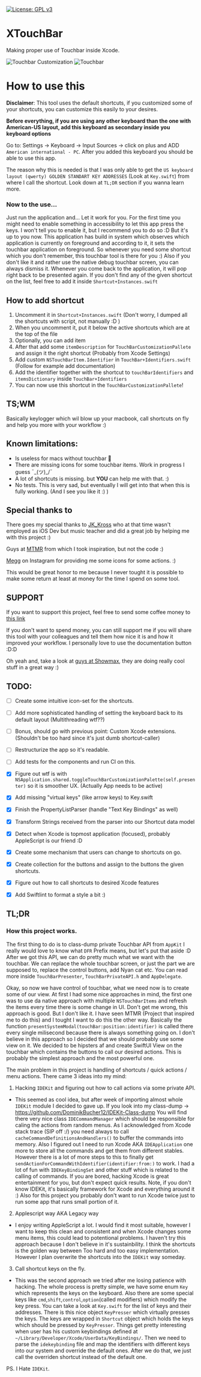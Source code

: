[![License: GPL v3](https://img.shields.io/badge/License-GPLv3-blue.svg)](https://www.gnu.org/licenses/gpl-3.0)

# XTouchBar

Making proper use of Touchbar inside Xcode.

![Touchbar Customization](Images/Customization.png)
![Touchbar](Images/Touchbar.png)


# How to use this

**Disclaimer**: 
This tool uses the default shortcuts, if you customized some of your shortcuts, you can customize this easily to your desires.

**Before everything, if you are using any other keyboard than the one with American-US layout, add this keyboard as secondary inside you keyboard options**

Go to:
Settings -> Keyboard -> Input Sources -> click on plus and ADD  `American international - PC`.
After you added this keyboard you should be able to use this app.

The reason why this is needed is that I was only able to get the  `US keyboard layout (qwerty) GOLDEN STANDART KEY ADDRESSES`
(Look at `Key.swift`) from where I call the shortcut. Look down at `TL;DR` section if you wanna learn more.

### Now to the use...
Just run the application and... Let it work for you. For the first time you might need to enable something in accessibility to let this app press the keys.
I won't tell you to enable it, but I recommend you to do so :D But it's up to you now.
This application has build in system which observes which application is currently on foreground and according to it, 
it sets the touchbar application on foreground. So whenever you need
some shortcut which you don't remember, this touchbar tool is there for you :) Also if you don't like it and rather use the native 
debug touchbar screen, you can always dismiss it. Whenever you come back to the application, it will pop right back to be presented again.
If you don't find any of the given shortcut on the list, feel free to add it inside `Shortcut+Instances.swift`

## How to add shortcut
1. Uncomment it in `Shortcut+Instances.swift` (Don't worry, I dumped all the shortcuts with script, not manually :D )
2. When you uncomment it, put it below the active shortcuts which are at the top of the file
3. Optionally, you can add item 
4. After that add some `itemDescription` for `TouchBarCustomizationPallete` and assign it the right shortcut (Probably from Xcode Settings)
5. Add custom `NSTouchBarItem.Identifier` in `TouchBar+Identifiers.swift` (Follow for example add documentation)
6. Add the identifier together with the shortcut to `touchBarIdentifiers` and `itemsDictionary` inside `TouchBar+Identifiers`
7. You can now use this shortcut in the `TouchBarCustomizationPallete`!


## TS;WM
Basically keylogger which wil blow up your macbook, call shortcuts on fly and help you more with your workflow :) 

## Known limitations:
- Is useless for macs without touchbar 🤪
- There are missing icons for some touchbar items. Work in progress I guess ¯\_(ツ)_/¯
- A lot of shortcuts is missing. but **YOU** can help me with that. :) 
- No tests. This is very sad, but eventually I will get into that when this is fully working. (And I see you like it :) )

## Special thanks to
There goes my special thanks to [JK_Kross](https://twitter.com/JK_Kross) who at that time wasn't employed as iOS Dev but music teacher and did a great job by helping me with this project :) 

Guys at [MTMR](https://github.com/Toxblh/MTMR) from which I took inspiration, but not the code :)

[Megg](http://instagram.com/meggi_lindova) on Instagram for providing me some icons for some actions. :)   

This would be great honor to me because I never tought it is possible to make some return at least at money for the time I spend on
some tool.

## SUPPORT

If you want to support this project, feel free to send some coffee money to [this link](https://www.paypal.me/develodom) 

If you don't want to spend money, you can still support me if you will share this tool with your colleagues and tell them how nice it is and
how it improved your workflow. I personally love to use the documentation button :D:D

Oh yeah and, take a look at [guys at Showmax](https://tech.showmax.com), they are doing really cool stuff in a great way :) 

## TODO:
- [ ] Create some intuitive icon-set for the shortcuts.
- [ ] Add more sophisticated handling of setting the keyboard back to its default layout (Multithreading wtf??)
- [ ] Bonus, should go with previous point: Custom Xcode extensions. (Shouldn't be too hard since it's just dumb shortcut-caller)
- [ ] Restructurize the app so it's readable.
- [ ] Add tests for the components and run CI on this.
- [X] Figure out wtf is with `NSApplication.shared.toggleTouchBarCustomizationPalette(self.presenter)` so it is smoother UX. (Actually App needs to be active)
- [X] Add missing "virtual keys" (like arrow keys) to Key.swift
- [X] Finish the PropertyListParser (handle "<key>Text Key Bindings</key>" as well)
- [X] Transform Strings received from the parser into our Shortcut data model
- [X] Detect when Xcode is topmost application (focused), probably AppleScript is our friend :D
- [X] Create some mechanism that users can change to shortcuts on go.
- [X] Create collection for the buttons and assign to the buttons the given shortcuts.
- [X] Figure out how to call shortcuts to desired Xcode features
- [X] Add Swiftlint to format a style a bit :)


## TL;DR

### How this project works.
The first thing to do is to class-dump private Touchbar API from `AppKit` I really would love to know what `DFR` Prefix means, but let's put that aside :D
After we got this API, we can do pretty much what we want with the touchbar. We can replace the whole touchbar screen, or just the part we are supposed to, replace the
control buttons, add Nyan cat etc. You can read more inside `TouchBarPresenter`, `TouchBarPrivateAPI.h` and `AppDelegate`.

Okay, so now we have control of touchbar, what we need now is to create some of our view. At first I had some nice approaches in mind, the first one was to use da native approach
with multiple `NSTouchBarItems` and refresh the items every time there is some change in UI. Don't get me wrong, this approach is good. But I don't like it. I have seen MTMR
(Project that inspired me to do this) and I tought I want to do this the other way. Basically the function `presentSystemModal(touchBar:position:identifier)` is called there every single
milisecond because there is always something going on. I don't believe in this approach so I decided that we should probably use some view on it.
We decided to be hipsters af and create SwiftUI View on the touchbar which contains the buttons to call our desired actions. This is probably the simplest approach and the most
powerful one.

The main problem in this project is handling of shortcuts / quick actions / menu actions.
There came 3 ideas into my mind:

1. Hacking `IDEKit` and figuring out how to call actions via some private API.
- This seemed as cool idea, but after week of importing almost whole `IDEKit`  module I decided to gave up. If you look into my class-dump  -> https://github.com/DominikBucher12/IDEKit-Class-dump
You will find there very nice class `IDECommandManager` which should be responsible for caling the actions from random menus. As I acknowledged from Xcode stack trace (SIP off :/)
you need always to call `cacheCommandDefinitionsAndHandlers()` to buffer the commands into memory. Also I figured out I need to run Xcode AKA `IDEApplication` one more 
to store all the commands and get them from different stables.
However there is a lot of more steps to this to finally get `sendActionForCommandWithIdentifier(identifier:from:)` to work. I had a lot of fun with `IDEKeyBindingSet`
and other stuff which is related to the calling of commands. If you are bored, hacking Xcode is great entertainment for you, but don't expect quick results.
Note, if you don't know IDEKit, it's basically framework for Xcode and everything around it :) 
Also for this project you probably don't want to run Xcode twice just to run some app that runs small portion of it.

2. Applescript way AKA Legacy way
- I enjoy writing AppleScript a lot. I would find it most suitable, however I want to keep this clean and consistent and when Xcode changes some menu items, this could lead to
potentional problems. I haven't try this approach because I don't believe in it's sustainbility. I think the shortcuts is the golden way between Too hard and too easy implementation.
However I plan overwrite the shortcuts into the `IDEKit` way someday.

3. Call shortcut keys on the fly.
- This was the second approach we tried after me losing patience with hacking. The whole process is pretty simple, we have some enum `Key` which represents the keys on
the keyboard. Also there are some special keys like `cmd`,`shift`,`control`,`option`(called modifiers) which modify the key press. You can take a look at `Key.swift` for the list of
keys and their addresses. There is this nice object `KeyPresser` which virtually presses the keys. The keys are wrapped in `Shortcut` object which holds the keys which should be pressed
by `KeyPresser`.  Things get pretty interesting when user has his custom keybindings defined at `~/Library/Developer/Xcode/UserData/KeyBindings/`.
Then we need to parse the `idekeybinding` file and map the identifiers with different keys into our system and override the default ones. After we do that, we just call the overriden shortcut
instead of the default one.

PS. I Hate `IDEKit`.
